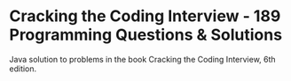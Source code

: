 # Cracking the Coding Interview - 189 Programming Questions & Solutions

Java solution to problems in the book Cracking the Coding Interview, 6th edition.
